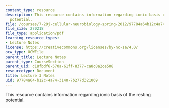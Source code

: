 ```yaml
---
content_type: resource
description: This resource contains information regarding ionic basis of the resting
  potential.
file: /courses/7-29j-cellular-neurobiology-spring-2012/97784a64b12c4a7431407b277d321069_MIT7_29JS12_lecture3.pdf
file_size: 270218
file_type: application/pdf
learning_resource_types:
- Lecture Notes
license: https://creativecommons.org/licenses/by-nc-sa/4.0/
ocw_type: OCWFile
parent_title: Lecture Notes
parent_type: CourseSection
parent_uid: c18fbdf6-570a-61ff-8377-ca8c8a2ce508
resourcetype: Document
title: Lecture 3 Notes
uid: 97784a64-b12c-4a74-3140-7b277d321069
---
```

This resource contains information regarding ionic basis of the resting potential.